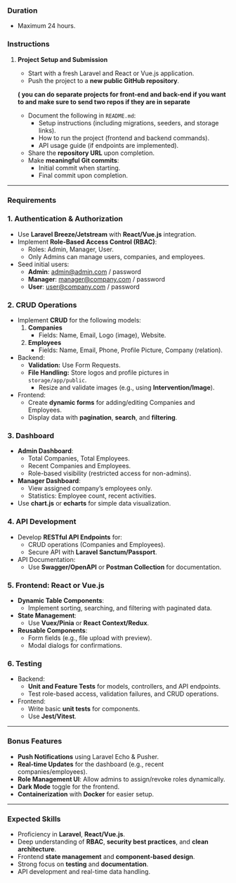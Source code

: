### **Duration**

- Maximum 24 hours.

### **Instructions**

1. **Project Setup and Submission**
    - Start with a fresh Laravel and React or Vue.js application.
    - Push the project to a **new public GitHub repository**.
    
    **( you can do separate projects for front-end and back-end if you want to and make sure to send two repos if they are in separate** 
    
    - Document the following in `README.md`:
        - Setup instructions (including migrations, seeders, and storage links).
        - How to run the project (frontend and backend commands).
        - API usage guide (if endpoints are implemented).
    - Share the **repository URL** upon completion.
    - Make **meaningful Git commits**:
        - Initial commit when starting.
        - Final commit upon completion.

---

### **Requirements**

### **1. Authentication & Authorization**

- Use **Laravel Breeze/Jetstream** with **React/Vue.js** integration.
- Implement **Role-Based Access Control (RBAC)**:
    - Roles: Admin, Manager, User.
    - Only Admins can manage users, companies, and employees.
- Seed initial users:
    - **Admin**: admin@admin.com / password
    - **Manager**: manager@company.com / password
    - **User**: user@company.com / password

### **2. CRUD Operations**

- Implement **CRUD** for the following models:
    1. **Companies**
        - Fields: Name, Email, Logo (image), Website.
    2. **Employees**
        - Fields: Name, Email, Phone, Profile Picture, Company (relation).
- Backend:
    - **Validation:** Use Form Requests.
    - **File Handling:** Store logos and profile pictures in `storage/app/public`.
        - Resize and validate images (e.g., using **Intervention/Image**).
- Frontend:
    - Create **dynamic forms** for adding/editing Companies and Employees.
    - Display data with **pagination**, **search**, and **filtering**.

### **3. Dashboard**

- **Admin Dashboard**:
    - Total Companies, Total Employees.
    - Recent Companies and Employees.
    - Role-based visibility (restricted access for non-admins).
- **Manager Dashboard**:
    - View assigned company’s employees only.
    - Statistics: Employee count, recent activities.
- Use **chart.js** or **echarts** for simple data visualization.

### **4. API Development**

- Develop **RESTful API Endpoints** for:
    - CRUD operations (Companies and Employees).
    - Secure API with **Laravel Sanctum/Passport**.
- API Documentation:
    - Use **Swagger/OpenAPI** or **Postman Collection** for documentation.

### **5. Frontend: React or Vue.js**

- **Dynamic Table Components**:
    - Implement sorting, searching, and filtering with paginated data.
- **State Management**:
    - Use **Vuex/Pinia** or **React Context/Redux**.
- **Reusable Components**:
    - Form fields (e.g., file upload with preview).
    - Modal dialogs for confirmations.

### **6. Testing**

- Backend:
    - **Unit and Feature Tests** for models, controllers, and API endpoints.
    - Test role-based access, validation failures, and CRUD operations.
- Frontend:
    - Write basic **unit tests** for components.
    - Use **Jest/Vitest**.

---

### **Bonus Features**

- **Push Notifications** using Laravel Echo & Pusher.
- **Real-time Updates** for the dashboard (e.g., recent companies/employees).
- **Role Management UI**: Allow admins to assign/revoke roles dynamically.
- **Dark Mode** toggle for the frontend.
- **Containerization** with **Docker** for easier setup.

---

### **Expected Skills**

- Proficiency in **Laravel**, **React/Vue.js**.
- Deep understanding of **RBAC**, **security best practices**, and **clean architecture**.
- Frontend **state management** and **component-based design**.
- Strong focus on **testing** and **documentation**.
- API development and real-time data handling.